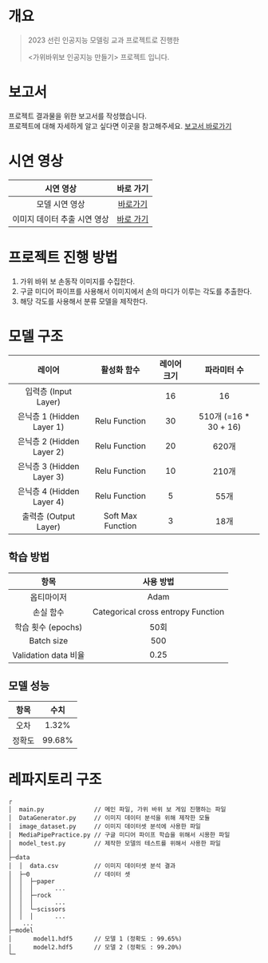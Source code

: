 # 개요
> 2023 선린 인공지능 모델링 교과 프로젝트로 진행한
> 
> <가위바위보 인공지능 만들기> 프로젝트 입니다.

# 보고서
프로젝트 결과물을 위한 보고서를 작성했습니다. <br>
프로젝트에 대해 자세하게 알고 싶다면 이곳을 참고해주세요.
[보고서 바로가기](https://drive.google.com/file/d/1SoAQeyaQgwolm66yWDZ6LaOOCfC1vS5_/view?usp=sharing)

# 시연 영상
|      시연 영상       |                 바로 가기                 |
|:----------------:|:-------------------------------------:|
|     모델 시연 영상     | [바로가기](https://youtu.be/U5xANge6TOU)  |
| 이미지 데이터 추출 시연 영상 | [바로 가기](https://youtu.be/sW1F4LhtmNw) |

# 프로젝트 진행 방법
1. 가위 바위 보 손동작 이미지를 수집한다.
2. 구글 미디어 파이프를 사용해서 이미지에서 손의 마디가 이루는 각도를 추출한다.
3. 해당 각도를 사용해서 분류 모델을 제작한다.

# 모델 구조

|           레이어            |      활성화 함수       | 레이어 크기 |       파라미터 수         |
|:------------------------:|:-----------------:|:------:|:--------------------:|
|    입력층 (Input Layer)     |                   |   16   |          16          |
|  은닉층 1 (Hidden Layer 1)  |   Relu Function   |   30   | 510개 (=16 * 30 + 16) |
|  은닉층 2 (Hidden Layer 2)  |   Relu Function   |   20   |         620개         |
|  은닉층 3 (Hidden Layer 3)  |   Relu Function   |   10   |         210개         |
|  은닉층 4 (Hidden Layer 4)  |   Relu Function   |   5    |         55개          |
|    출력층 (Output Layer)    | Soft Max Function |   3    |         18개          |

## 학습 방법
|         항목         |               사용 방법                |
|:------------------:|:----------------------------------:|
|       옵티마이저        |                Adam                |
|       손실 함수        | Categorical cross entropy Function |
|   학습 횟수 (epochs)   |                50회                 |
|     Batch size     |                500                 |
| Validation data 비율 |                0.25                |



## 모델 성능
|  항목  |    수치    |
|:----:|:--------:|
|  오차  |  1.32%   |
| 정확도  |  99.68%  |


# 레파지토리 구조
```
┌
│  main.py              // 메인 파일, 가위 바위 보 게임 진행하는 파일
│  DataGenerator.py     // 이미지 데이터 분석을 위해 제작한 모듈
│  image_dataset.py     // 이미지 데이터셋 분석에 사용한 파일
│  MediaPipePractice.py // 구글 미디어 파이프 학습을 위해서 시용한 파일
│  model_test.py        // 제작한 모델의 테스트를 위해서 사용한 파일
│
├─data
│  │  data.csv          // 이미지 데이터셋 분석 결과
│  ├─0                  // 데이터 셋
│  │  ├─paper
│  │  │      ...
│  │  ├─rock
│  │  │      ...
│  │  └─scissors
│  │  │      ...
│   ...
├─model
│      model1.hdf5      // 모델 1 (정확도 : 99.65%)
│      model2.hdf5      // 모델 2 (정확도 : 99.20%)
└─
```